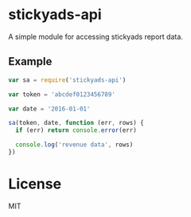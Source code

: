 # stickyads-api #

A simple module for accessing stickyads report data.

## Example ##

```js
var sa = require('stickyads-api')

var token = 'abcdef0123456789'

var date = '2016-01-01'

sa(token, date, function (err, rows) {
  if (err) return console.error(err)

  console.log('revenue data', rows)
})

```

# License #

MIT
